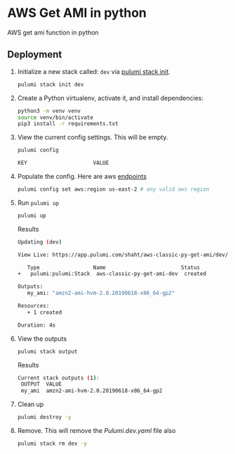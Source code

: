 # AWS Get AMI in python

AWS get ami function in python

## Deployment

1. Initialize a new stack called: `dev` via [pulumi stack init](https://www.pulumi.com/docs/reference/cli/pulumi_stack_init/).

   ```bash
   pulumi stack init dev
   ```

1. Create a Python virtualenv, activate it, and install dependencies:
   ```bash
   python3 -m venv venv
   source venv/bin/activate
   pip3 install -r requirements.txt
   ```

1. View the current config settings. This will be empty.

   ```bash
   pulumi config
   ```

   ```bash
   KEY                     VALUE
   ```

1. Populate the config.  Here are aws [endpoints](https://docs.aws.amazon.com/general/latest/gr/rande.html)

   ```bash
   pulumi config set aws:region us-east-2 # any valid aws region
   ```

1. Run `pulumi up`
   ```bash
   pulumi up
   ```

   Results
   ```bash
   Updating (dev)

   View Live: https://app.pulumi.com/shaht/aws-classic-py-get-ami/dev/updates/1

      Type                 Name                        Status      
   +   pulumi:pulumi:Stack  aws-classic-py-get-ami-dev  created     
   
   Outputs:
      my_ami: "amzn2-ami-hvm-2.0.20190618-x86_64-gp2"

   Resources:
      + 1 created

   Duration: 4s
   ```

1. View the outputs
   ```bash
   pulumi stack output
   ```

   Results
   ```bash
   Current stack outputs (1):
    OUTPUT  VALUE
    my_ami  amzn2-ami-hvm-2.0.20190618-x86_64-gp2
   ```

1. Clean up
   ```bash
   pulumi destroy -y
   ```

1. Remove.  This will remove the *Pulumi.dev.yaml* file also
   ```bash
   pulumi stack rm dev -y
   ```